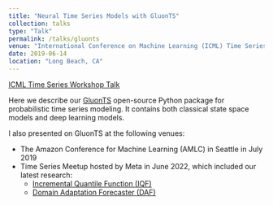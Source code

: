 ```yaml
---
title: "Neural Time Series Models with GluonTS"
collection: talks
type: "Talk"
permalink: /talks/gluonts
venue: "International Conference on Machine Learning (ICML) Time Series Workshop"
date: 2019-06-14
location: "Long Beach, CA"
---
```


[ICML Time Series Workshop Talk](https://slideslive.com/38917683/neural-time-series-models-with-gluonts)

Here we describe our [GluonTS](https://github.com/awslabs/gluonts) open-source Python package for probabilistic time series modeling. It contains both classical state space models and deep learning models.

I also presented on GluonTS at the following venues:
  - The Amazon Conference for Machine Learning (AMLC) in Seattle in July 2019
  - Time Series Meetup hosted by Meta in June 2022, which included our latest research:
    - [Incremental Quantile Function (IQF)](https://proceedings.mlr.press/v151/park22a.html)
    - [Domain Adaptation Forecaster (DAF)](https://proceedings.mlr.press/v162/jin22d/jin22d.pdf)
